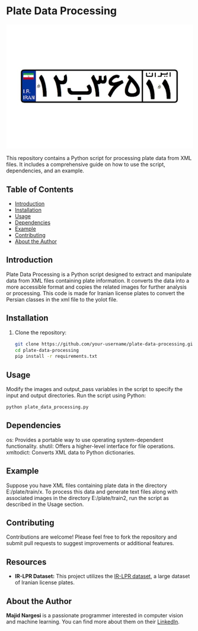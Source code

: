 # Plate Data Processing

![Plate Data Processing](car-plate-iran.jpg)

This repository contains a Python script for processing plate data from XML files. It includes a comprehensive guide on how to use the script, dependencies, and an example.

## Table of Contents

- [Introduction](#introduction)
- [Installation](#installation)
- [Usage](#usage)
- [Dependencies](#dependencies)
- [Example](#example)
- [Contributing](#contributing)
- [About the Author](#About)

## Introduction

Plate Data Processing is a Python script designed to extract and manipulate data from XML files containing plate information. It converts the data into a more accessible format and copies the related images for further analysis or processing. This code is made for Iranian license plates to convert the Persian classes in the xml file to the yolot file.

## Installation

1. Clone the repository:

   ```bash
   git clone https://github.com/your-username/plate-data-processing.git
   cd plate-data-processing
   pip install -r requirements.txt
   ```
   
## Usage
Modify the images and output_pass variables in the script to specify the input and output directories.
Run the script using Python:

```bash
python plate_data_processing.py
```

## Dependencies
os: Provides a portable way to use operating system-dependent functionality.
shutil: Offers a higher-level interface for file operations.
xmltodict: Converts XML data to Python dictionaries.

## Example
Suppose you have XML files containing plate data in the directory E:/plate/train/x. To process this data and generate text files along with associated images in the directory E:/plate/train2, run the script as described in the Usage section.

## Contributing
Contributions are welcome! Please feel free to fork the repository and submit pull requests to suggest improvements or additional features.

## Resources

- **IR-LPR Dataset:** This project utilizes the [IR-LPR dataset](https://github.com/mut-deep/IR-LPR), a large dataset of Iranian license plates.

## About the Author

**Majid Nargesi** is a passionate programmer interested in computer vision and machine learning. You can find more about them on their [LinkedIn](https://www.linkedin.com/in/majid-nargesi).

